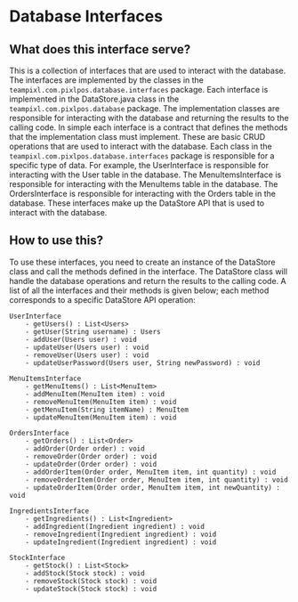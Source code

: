 # Database Interfaces

## What does this interface serve?

This is a collection of interfaces that are used to interact with the database. The interfaces are implemented by the classes in the `teampixl.com.pixlpos.database.interfaces` package. Each interface is implemented in the DataStore.java class in the 
`teampixl.com.pixlpos.database` package. The implementation classes are responsible for interacting with the database and returning the results to the calling code. In simple each interface is a contract that defines the methods that the implementation 
class must implement. These are basic CRUD operations that are used to interact with the database. Each class in the `teampixl.com.pixlpos.database.interfaces` package is responsible for a specific type of data. For example, the UserInterface is responsible for
interacting with the User table in the database. The MenuItemsInterface is responsible for interacting with the MenuItems table in the database. The OrdersInterface is responsible for interacting with the Orders table in the database. These interfaces make up the
DataStore API that is used to interact with the database.

## How to use this?

To use these interfaces, you need to create an instance of the DataStore class and call the methods defined in the interface. The DataStore class will handle the database operations and return the results to the calling code. A list of all the interfaces and their methods
is given below; each method corresponds to a specific DataStore API operation:
```
UserInterface
    - getUsers() : List<Users>
    - getUser(String username) : Users
    - addUser(Users user) : void
    - updateUser(Users user) : void
    - removeUser(Users user) : void
    - updateUserPassword(Users user, String newPassword) : void

MenuItemsInterface
    - getMenuItems() : List<MenuItem>
    - addMenuItem(MenuItem item) : void
    - removeMenuItem(MenuItem item) : void
    - getMenuItem(String itemName) : MenuItem
    - updateMenuItem(MenuItem item) : void

OrdersInterface
    - getOrders() : List<Order>
    - addOrder(Order order) : void
    - removeOrder(Order order) : void
    - updateOrder(Order order) : void
    - addOrderItem(Order order, MenuItem item, int quantity) : void
    - removeOrderItem(Order order, MenuItem item, int quantity) : void
    - updateOrderItem(Order order, MenuItem item, int newQuantity) : void

IngredientsInterface
    - getIngredients() : List<Ingredient>
    - addIngredient(Ingredient ingredient) : void
    - removeIngredient(Ingredient ingredient) : void
    - updateIngredient(Ingredient ingredient) : void

StockInterface
    - getStock() : List<Stock>
    - addStock(Stock stock) : void
    - removeStock(Stock stock) : void
    - updateStock(Stock stock) : void
```

